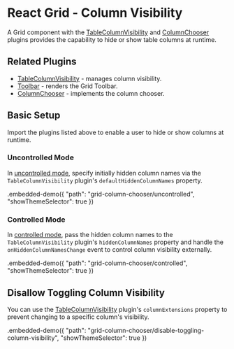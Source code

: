 # React Grid - Column Visibility

A Grid component with the [TableColumnVisibility](../reference/table-column-visibility.md) and [ColumnChooser](../reference/column-chooser.md) plugins provides the capability to hide or show table columns at runtime.

## Related Plugins

- [TableColumnVisibility](../reference/table-column-visibility.md) - manages column visibility.
- [Toolbar](../reference/toolbar.md) - renders the Grid Toolbar.
- [ColumnChooser](../reference/column-chooser.md) - implements the column chooser.

## Basic Setup

Import the plugins listed above to enable a user to hide or show columns at runtime.

### Uncontrolled Mode

In [uncontrolled mode](controlled-and-uncontrolled-modes.md#uncontrolled-mode), specify initially hidden column names via the `TableColumnVisibility` plugin's `defaultHiddenColumnNames` property.

.embedded-demo({ "path": "grid-column-chooser/uncontrolled", "showThemeSelector": true })

### Controlled Mode

In [controlled mode](controlled-and-uncontrolled-modes.md#controlled-mode), pass the hidden column names to the `TableColumnVisibility` plugin's `hiddenColumnNames` property and handle the `onHiddenColumnNamesChange` event to control column visibility externally.

.embedded-demo({ "path": "grid-column-chooser/controlled", "showThemeSelector": true })

## Disallow Toggling Column Visibility

You can use the [TableColumnVisibility](../reference/table-column-visibility.md) plugin's `columnExtensions` property to prevent changing to a specific column's visibility.

.embedded-demo({ "path": "grid-column-chooser/disable-toggling-column-visibility", "showThemeSelector": true })
